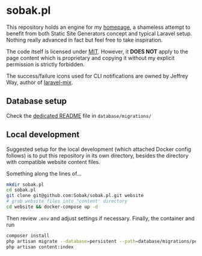 # sobak.pl

This repository holds an engine for my [homepage], a shameless attempt to benefit from both
Static Site Generators concept and typical Laravel setup. Nothing really advanced
in fact but feel free to take inspiration.

The code itself is licensed under [MIT](LICENSE.md). However, it **DOES NOT** apply
to the page content which is proprietary and copying it without my explicit permission
is strictly forbidden.

The success/failure icons used for CLI notifications are owned by Jeffrey Way, author
of [laravel-mix](https://github.com/JeffreyWay/laravel-mix).

## Database setup

Check the [dedicated README](database/migrations/README.md) file in `database/migrations/`

## Local development

Suggested setup for the local development (which attached Docker config follows) is to put
this repository in its own directory, besides the directory with compatible website content
files.

Something along the lines of...

```sh
mkdir sobak.pl
cd sobak.pl
git clone git@github.com:Sobak/sobak.pl.git website
# grab website files into "content' directory
cd website && docker-compose up -d
```

Then review `.env` and adjust settings if necessary. Finally, the container and run

```sh
composer install
php artisan migrate --database=persistent --path=database/migrations/persistent/
php artisan content:index
```

[homepage]: http://sobak.pl
